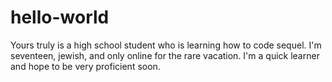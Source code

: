 # hello-world
Yours truly is a high school student who is learning how to code sequel. I'm seventeen, jewish, and only online for the rare vacation.
I'm a quick learner and hope to be very proficient soon. 
